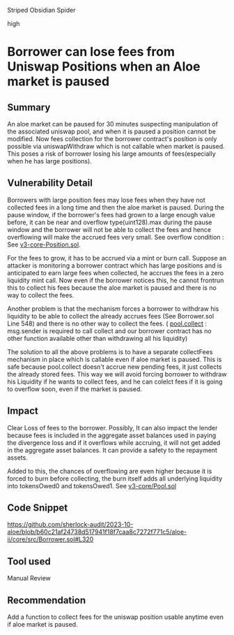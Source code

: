 Striped Obsidian Spider

high

# Borrower can lose fees from Uniswap Positions when an Aloe market is paused
## Summary
An aloe market can be paused for 30 minutes suspecting manipulation of the associated uniswap pool, and when it is paused a position cannot be modified. Now fees collection for the borrower contract's position is only possible via uniswapWithdraw which is not callable when market is paused. This poses a risk of borrower losing his large amounts of fees(especially when he has large positions).

## Vulnerability Detail
Borrowers with large position fees may lose fees when they have not collected fees in a long time and then the aloe market is paused. During the pause window, if the borrower's fees had grown to a large enough value before, it can be near and overflow type(uint128).max during the pause window and the borrower will not be able to collect the fees and hence overflowing will make the accrued fees very small. See overflow condition : See [v3-core-Position.sol](https://github.com/Uniswap/v3-core/blob/d8b1c635c275d2a9450bd6a78f3fa2484fef73eb/contracts/libraries/Position.sol#L83).

For the fees to grow, it has to be accrued via a mint or burn call. Suppose an attacker is monitoring a borrower contract which has large positions and is anticipated to earn large fees when collected, he accrues the fees in a zero liquidity mint call. Now even if the borrower notices this, he cannot frontrun this to collect his fees because the aloe market is paused and there is no way to collect the fees. 

Another problem is that the mechanism forces a borrower to withdraw his liquidity to be able to collect the already accrues fees (See Borrower.sol Line 548) and there is no other way to collect the fees. ( [pool.collect](https://github.com/Uniswap/v3-core/blob/d8b1c635c275d2a9450bd6a78f3fa2484fef73eb/contracts/UniswapV3Pool.sol#L498C60-L498C60) : msg.sender is required to call collect and our borrower contract has no other function available other than withdrawing all his liquidity)

The solution to all the above problems is to have a separate collectFees mechanism in place which is callable even if aloe market is paused. This is safe because pool.collect doesn't accrue new pending fees, it just collects the already stored fees. This way we will avoid forcing borrower to withdraw his Liquidity if he wants to collect fees, and he can colelct fees if it is going to overflow soon, even if the market is paused. 

## Impact
Clear Loss of fees to the borrower. Possibly, It can also impact the lender because fees is included in the aggregate asset balances used in paying the divergence loss and if it overflows while accruing, it will not get added in the aggregate asset balances. It can provide a safety to the repayment assets. 

Added to this, the chances of overflowing are even higher because it is forced to burn before collecting, the burn itself adds all underlying liquidity into tokensOwed0  and tokensOwed1. See [v3-core/Pool.sol](https://github.com/Uniswap/v3-core/blob/d8b1c635c275d2a9450bd6a78f3fa2484fef73eb/contracts/UniswapV3Pool.sol#L537)

## Code Snippet
https://github.com/sherlock-audit/2023-10-aloe/blob/b60c21af24738d517941f18f7caa8c7272f771c5/aloe-ii/core/src/Borrower.sol#L320

## Tool used

Manual Review

## Recommendation
Add a function to collect fees for the uniswap position usable anytime even if aloe market is paused. 